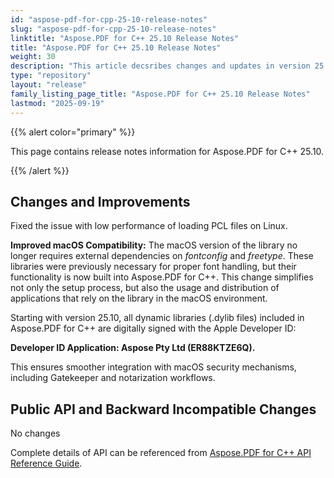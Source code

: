 ```yaml
---
id: "aspose-pdf-for-cpp-25-10-release-notes"
slug: "aspose-pdf-for-cpp-25-10-release-notes"
linktitle: "Aspose.PDF for C++ 25.10 Release Notes"
title: "Aspose.PDF for C++ 25.10 Release Notes"
weight: 30
description: "This article decsribes changes and updates in version 25.10 of Aspose.PDF for C++ library"
type: "repository"
layout: "release"
family_listing_page_title: "Aspose.PDF for C++ 25.10 Release Notes"
lastmod: "2025-09-19"
---
```


{{% alert color="primary" %}}

This page contains release notes information for Aspose.PDF for C++ 25.10.

{{% /alert %}}

## Changes and Improvements

Fixed the issue with low performance of loading PCL files on Linux.

**Improved macOS Compatibility:**
The macOS version of the library no longer requires external dependencies on *fontconfig* and *freetype*.
These libraries were previously necessary for proper font handling, but their functionality is now built into Aspose.PDF for C++.
This change simplifies not only the setup process, but also the usage and distribution of applications that rely on the library in the macOS environment.

Starting with version 25.10, all dynamic libraries (.dylib files) included in Aspose.PDF for C++ are digitally signed with the Apple Developer ID:

**Developer ID Application: Aspose Pty Ltd (ER88KTZE6Q).**

This ensures smoother integration with macOS security mechanisms, including Gatekeeper and notarization workflows.

## Public API and Backward Incompatible Changes

No changes

Complete details of API can be referenced from [Aspose.PDF for C++ API Reference Guide](https://reference.aspose.com/pdf/cpp).
